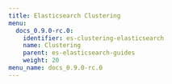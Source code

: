 ```yaml
---
title: Elasticsearch Clustering
menu:
  docs_0.9.0-rc.0:
    identifier: es-clustering-elasticsearch
    name: Clustering
    parent: es-elasticsearch-guides
    weight: 20
menu_name: docs_0.9.0-rc.0
---
```

